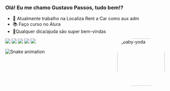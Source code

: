 ### Olá! Eu me chamo Gustavo Passos, tudo bem!?


- 🚗 Atualmente trabalho na Localiza Rent a Car como aux adm
- 📚 Faço curso no Alura
- 🤔Qualquer dica/ajuda são super bem-vindas


<div>
 <img align="right" alt="baby-yoda" height="150" style="border-radius:50px;" src="https://discord.com/channels/@me/802869070575828992/967624440055750707">
</div>

<div> 
  <a href="https://instagram.com/gustavopassosgp" target="_blank"><img src="https://img.shields.io/badge/-Instagram-%23E4405F?style=for-the-badge&logo=instagram&logoColor=white" target="_blank"></a>
 	<a href="https://www.twitch.tv/rafaballerinii" target="_blank"><img src="https://img.shields.io/badge/Twitch-9146FF?style=for-the-badge&logo=twitch&logoColor=white" target="_blank"></a>
<a href="https://discord.gg/DmyUt96tTN" target="_blank"><img src="https://img.shields.io/badge/Discord-7289DA?style=for-the-badge&logo=discord&logoColor=white" target="_blank"></a>   <a href = "mailto:contatorafaballerini@gmail.com"><img src="https://img.shields.io/badge/-Gmail-%23333?style=for-the-badge&logo=gmail&logoColor=white" target="_blank"></a>
 <a href="https://www.linkedin.com/in/gustavo-passos-38450b207" target="_blank"><img src="https://img.shields.io/badge/-LinkedIn-%230077B5?style=for-the-badge&logo=linkedin&logoColor=white" target="_blank"></a> 
  
  
  ![Snake animation](https://github.com/gustavopassosgp/gustavopassosgp/blob/output/github-contribution-grid-snake.svg)
 
</div>
